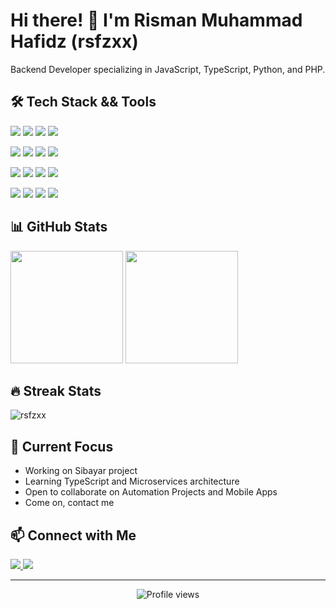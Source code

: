 # Hi there! 👋 I'm Risman Muhammad Hafidz (rsfzxx)
Backend Developer   specializing in JavaScript, TypeScript, Python, and PHP. 
  
## 🛠️ Tech Stack && Tools
<p align="left">
  <img src="https://img.shields.io/badge/JavaScript-F7DF1E?style=flat&logo=javascript&logoColor=black"/> 
  <img src="https://img.shields.io/badge/TypeScript-007ACC?style=flat&logo=typescript&logoColor=white"/> 
  <img src="https://img.shields.io/badge/Python-3776AB?style=flat&logo=python&logoColor=white"/>
  <img src="https://img.shields.io/badge/PHP-777BB4?style=flat&logo=php&logoColor=white"/>
</p>

<p align="left">
  <img src="https://img.shields.io/badge/Node.js-43853D?style=flat&logo=node.js&logoColor=white"/>
  <img src="https://img.shields.io/badge/NestJS-E0234E?style=flat&logo=nestjs&logoColor=white"/>
  <img src="https://img.shields.io/badge/Laravel-FF2D20?style=flat&logo=laravel&logoColor=white"/>
  <img src="https://img.shields.io/badge/Express.js-404D59?style=flat&logo=express"/>
</p>
  
<p align="left">
  <img src="https://img.shields.io/badge/HTML5-E34F26?style=flat&logo=html5&logoColor=white"/>
  <img src="https://img.shields.io/badge/CSS3-1572B6?style=flat&logo=css3&logoColor=white"/>
  <img src="https://img.shields.io/badge/Bootstrap-563D7C?style=flat&logo=bootstrap&logoColor=white"/>
  <img src="https://img.shields.io/badge/Tailwind_CSS-38B2AC?style=flat&logo=tailwind-css&logoColor=white"/>
</p>
 
<p align="left">
  <img src="https://img.shields.io/badge/PostgreSQL-316192?style=flat&logo=postgresql&logoColor=white"/>
  <img src="https://img.shields.io/badge/MySQL-00000F?style=flat&logo=mysql&logoColor=white"/>
  <img src="https://img.shields.io/badge/Git-F05032?style=flat&logo=git&logoColor=white"/>
  <img src="https://img.shields.io/badge/VS_Code-007ACC?style=flat&logo=visual-studio-code&logoColor=white"/>
</p>

## 📊 GitHub Stats 
<p align="left">
  <img height="180em" src="https://github-readme-stats.vercel.app/api?username=rsfzxx&show_icons=true&theme=radical"/>
  <img height="180em" src="https://github-readme-stats.vercel.app/api/top-langs/?username=rsfzxx&layout=compact&theme=radical"/>
</p>
 
## 🔥 Streak Stats
<p align="left">
  <img src="https://github-readme-streak-stats.herokuapp.com/?user=rsfzxx&theme=radical" alt="rsfzxx" />
</p>

## 🌱 Current Focus
- Working on Sibayar project
- Learning TypeScript and Microservices architecture
- Open to collaborate on Automation Projects and Mobile Apps
- Come on, contact me
 
## 📫 Connect with Me
<p align="left">
  <a href="mailto:rismanmuhammadhafidz21@gmail.com">
    <img src="https://img.shields.io/badge/Email-D14836?style=flat&logo=gmail&logoColor=white"/>
  </a>
  <a href="https://github.com/rsfzxx">
    <img src="https://img.shields.io/badge/GitHub-100000?style=flat&logo=github&logoColor=white"/>
  </a>
</p>

---
<p align="center">
  <img src="https://komarev.com/ghpvc/?username=rsfzxx&color=brightgreen" alt="Profile views"/>
</p>
